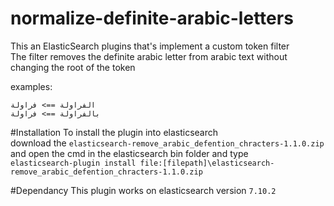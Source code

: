 # normalize-definite-arabic-letters
This an ElasticSearch plugins that's implement a custom token filter <br>
The filter removes the definite arabic letter from arabic text without changing the root of 
the token

examples:<br>

```الفراولة ==> فراولة``` <br>
```بالفراولة ==> فراولة```


#Installation
To install the plugin into elasticsearch <br>
download the ```elasticsearch-remove_arabic_defention_chracters-1.1.0.zip``` <br>
and open the cmd in the elasticsearch bin folder and type <br>
```elasticsearch-plugin install file:[filepath]\elasticsearch-remove_arabic_defention_chracters-1.1.0.zip```

#Dependancy
This plugin works on elasticsearch version ```7.10.2```

